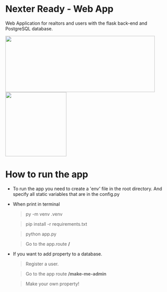 <h1>Nexter Ready - Web App</h1>
Web Application for realtors and users with the flask back-end and PostgreSQL database.

<img src="https://upload.wikimedia.org/wikipedia/commons/thumb/3/3c/Flask_logo.svg/1200px-Flask_logo.svg.png" width="465" height="175"></img>
<img src="https://upload.wikimedia.org/wikipedia/commons/thumb/2/29/Postgresql_elephant.svg/1985px-Postgresql_elephant.svg.png" width="190" height="200"></img>

# How to run the app

- To run the app you need to create a 'env' file in the root directory. And specify all static variables that are in the config.py
- When print in terminal
    > py -m venv .venv
    
    > pip install -r requirements.txt
    
    > python app.py

    > Go to the app.route **/**
- If you want to add property to a database.

    > Register a user.
    
    > Go to the app route **/make-me-admin**

    > Make your own property!
